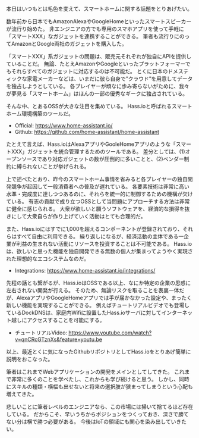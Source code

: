 本日はいつもとは毛色を変えて、スマートホームに関する話題をとりあげたい。

数年前から日本でもAmazonAlexaやGoogleHomeといったスマートスピーカーが流行り始めた。
非エンジニアの方でも専用のスマホアプリを使って手軽に「スマートXXX」なガジェットを連携することができる。
筆者も流行りにのってAmazonとGoogle両社のガジェットを購入した。

「スマートXXX」系ガジェットの問題は、販売元それぞれが独自にAPIを提供していることだ。
無論、たとえAmazonやGoogleといったプラットフォーマーでもそれらすべてのガジェットに対応するのは不可能だ。
とくに日本のドメスティックな家電メーカーなどは、いまだに彼ら自身で”クラウド”を用意してデータを独占しようとしている。
各プレイヤーが頑なに歩み寄らないがために、我々が夢見る「スマートホーム」はほんの一部の優秀なギークに独占されている。

そんな中、とあるOSSが大きな注目を集めている。
Hass.ioと呼ばれるスマートホーム環境構築のツールだ。

- Official: https://www.home-assistant.io/
- Github: https://github.com/home-assistant/home-assistant

たとえて言えば、Hass.ioはAlexaアプリやGooleHomeアプリのような「スマートXXX」ガジェットを統合管理するためのツールである。
差分としては、(1)オープンソースであり対応ガジェットの数が圧倒的に多いことと、(2)ベンダー制約に縛られないことが挙げられる。

上で述べたとおり、昨今のスマートホーム事情を省みると各プレイヤーの独自開発競争が起因して一般消費者への普及が遅れている。
各要素技術は非常に高い水準・完成度に達しつつあるのに、それらを統一的に制御するための機構が欠けている。
有志の貢献で成り立つOSSとして当問題にアプローチする方法は非常に健全に感じられる。
大衆が欲しいと願うソフトウェアを、経済的な損得を抜きにして大衆自らが作り上げていく活動はとても合理的だ。

また、Hass.ioにはすでに1,000を超えるコンポーネントが登録されており、それらはすべて自由に利用できる。
繰り返しになるが、経済活動の主体である一企業が利益の生まれない活動にリソースを投資することは不可能である。
Hass.ioは、欲しいと思った機能を独自開発できる無数の個人が集まってようやく実現された理想的なエコシステムなのだ。
- Integrations: https://www.home-assistant.io/integrations/

先程の話とも繋がるが、Hass.ioはOSSである以上、なにか特定の企業の思惑に左右されない開発が行える。
そのため、無論リスクを取ることを表裏一体だが、AlexaアプリやGoogleHomeアプリでは手が届かなかった設定や、まったく新しい機能を実現することができる。
例えばチュートリアルビデオでも登場しているDockDNSは、家庭内Wifiに設置したHass.ioサーバに対してインターネット越しにアクセスすることを可能にする。
- チュートリアルVideo: https://www.youtube.com/watch?v=qnCRcGTznXs&feature=youtu.be

以上、最近とくに気になったGithubリポジトリとしてHass.ioをとりあげ簡単に説明をおこなった。

筆者はこれまでWebアプリケーションの開発をメインとしてしてきた。
これまで非常に多くのことを学べたし、これからも学び続けると思う。
しかし、同時にスキルの種類・横幅も出せないと将来の選択肢が狭まってしまうという心配も増えてきた。

悲しいことに筆者レベルのエンジニアなら、この市場には掃いて捨てるほど存在している。
だからこそ、早いうちからポジションをつくっておき、深さで勝てない分は横で勝つ必要がある。
今後はIoTの領域にも関心を染み出していきたい。
